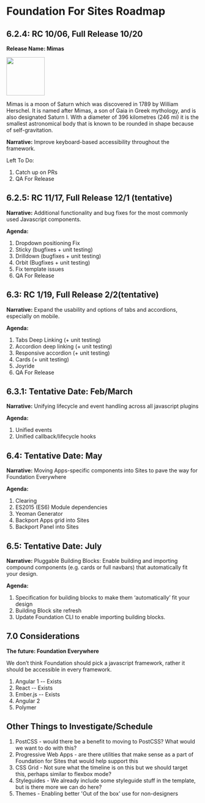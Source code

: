 # Foundation For Sites Roadmap

## 6.2.4: RC 10/06, Full Release 10/20


**Release Name: Mimas**

<img width="100" src="https://upload.wikimedia.org/wikipedia/commons/thumb/b/bc/Mimas_Cassini.jpg/1280px-Mimas_Cassini.jpg"></img>

Mimas is a moon of Saturn which was discovered in 1789 by William Herschel. It is named after Mimas, a son of Gaia in Greek mythology, and is also designated Saturn I.
With a diameter of 396 kilometres (246 mi) it is the smallest astronomical body that is known to be rounded in shape because of self-gravitation.


**Narrative:**  Improve keyboard-based accessibility throughout the framework.

Left To Do:

1. Catch up on PRs
2. QA For Release

## 6.2.5: RC 11/17, Full Release 12/1 (tentative)
**Narrative:**  Additional functionality and bug fixes for the most commonly used Javascript components.

**Agenda:**

1. Dropdown positioning Fix
2. Sticky (bugfixes + unit testing) 
3. Drilldown (bugfixes + unit testing)
4. Orbit (Bugfixes + unit testing) 
5. Fix template issues 
6. QA For Release

## 6.3: RC 1/19, Full Release 2/2(tentative)
**Narrative:** Expand the usability and options of tabs and accordions, especially on mobile.

**Agenda:**

1. Tabs Deep Linking (+ unit testing)
2. Accordion deep linking (+ unit testing) 
3. Responsive accordion (+ unit testing) 
4. Cards (+ unit testing)
4. Joyride
5. QA For Release

## 6.3.1: Tentative Date: Feb/March
**Narrative:** Unifying lifecycle and event handling across all javascript plugins

**Agenda:**
1. Unified events
2. Unified callback/lifecycle hooks

## 6.4: Tentative Date: May
**Narrative:** Moving Apps-specific components into Sites to pave the way for Foundation Everywhere

**Agenda:**

1. Clearing
2. ES2015 (ES6) Module dependencies
3. Yeoman Generator
4. Backport Apps grid into Sites
5. Backport Panel into Sites

## 6.5: Tentative Date: July
**Narrative:** Pluggable Building Blocks:  Enable building and importing compound components (e.g. cards or full navbars) that automatically fit your design.

**Agenda:** 

1. Specification for building blocks to make them ‘automatically’ fit your design 
2. Building Block site refresh
3. Update Foundation CLI to enable importing building blocks.


## 7.0 Considerations

**The future:  Foundation Everywhere**

We don’t think Foundation should pick a javascript framework, rather it should be accessible in every framework.

1. Angular 1 -- Exists
2. React -- Exists
3. Ember.js -- Exists
4. Angular 2
5. Polymer


## Other Things to Investigate/Schedule

1. PostCSS - would there be a benefit to moving to PostCSS?  What would we want to do with this?
2. Progressive Web Apps - are there utilities that make sense as a part of Foundation for Sites that would help support this
3. CSS Grid - Not sure what the timeline is on this but we should target this, perhaps similar to flexbox mode?
4. Styleguides - We already include some styleguide stuff in the template, but is there more we can do here?
5. Themes - Enabling better 'Out of the box' use for non-designers
